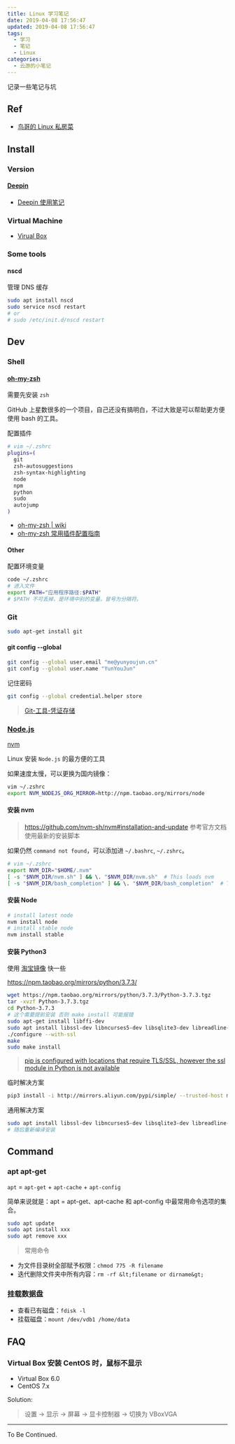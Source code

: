 ```yaml
---
title: Linux 学习笔记
date: 2019-04-08 17:56:47
updated: 2019-04-08 17:56:47
tags:
  - 学习
  - 笔记
  - Linux
categories:
  - 云游的小笔记
---
```


记录一些笔记与坑

<!-- more -->

## Ref

- [鸟哥的 Linux 私房菜](http://linux.vbird.org/)

## Install

### Version

#### [Deepin](https://www.deepin.org/)

- [Deepin 使用笔记](../deepin-use-note/)

### Virtual Machine

- [Virual Box](https://www.virtualbox.org/)

### Some tools

#### nscd

管理 DNS 缓存

```sh
sudo apt install nscd
sudo service nscd restart
# or
# sudo /etc/init.d/nscd restart
```

## Dev

### Shell

#### [oh-my-zsh](https://github.com/robbyrussell/oh-my-zsh)

需要先安装 `zsh`

GitHub 上星数很多的一个项目，自己还没有搞明白，不过大致是可以帮助更方便使用 bash 的工具。

配置插件

```sh
# vim ~/.zshrc
plugins=(
  git
  zsh-autosuggestions
  zsh-syntax-highlighting
  node
  npm
  python
  sudo
  autojump
)
```

- [oh-my-zsh | wiki](https://github.com/robbyrussell/oh-my-zsh/wiki)
- [oh-my-zsh 常用插件配置指南](https://www.yuque.com/yunyoujun/notes/oh-my-zsh)

#### Other

配置环境变量

```sh
code ~/.zshrc
# 进入文件
export PATH="应用程序路径:$PATH"
# $PATH 不可丢掉，是环境中别的变量，冒号为分隔符。
```

### Git

```sh
sudo apt-get install git
```

#### git config --global

```sh
git config --global user.email "me@yunyoujun.cn"
git config --global user.name "YunYouJun"
```

记住密码

```sh
git config --global credential.helper store
```

> [Git-工具-凭证存储](https://git-scm.com/book/zh/v2/Git-%E5%B7%A5%E5%85%B7-%E5%87%AD%E8%AF%81%E5%AD%98%E5%82%A8)

### [Node.js](https://github.com/nodejs/help/wiki/Installation)

[nvm](https://github.com/nvm-sh/nvm)

Linux 安装 `Node.js` 的最方便的工具

如果速度太慢，可以更换为国内镜像：

```sh
vim ~/.zshrc
export NVM_NODEJS_ORG_MIRROR=http://npm.taobao.org/mirrors/node
```

#### 安装 nvm

> https://github.com/nvm-sh/nvm#installation-and-update
> 参考官方文档使用最新的安装脚本

如果仍然 `command not found`，可以添加进 `~/.bashrc`, `~/.zshrc`。

```sh
# vim ~/.zshrc
export NVM_DIR="$HOME/.nvm"
[ -s "$NVM_DIR/nvm.sh" ] && \. "$NVM_DIR/nvm.sh"  # This loads nvm
[ -s "$NVM_DIR/bash_completion" ] && \. "$NVM_DIR/bash_completion"  # This loads nvm bash_completion
```

#### 安装 Node

```sh
# install latest node
nvm install node
# install stable node
nvm install stable
```

#### 安装 Python3

使用 [淘宝镜像](https://npm.taobao.org/mirrors/python/3.7.3/) 快一些

<https://npm.taobao.org/mirrors/python/3.7.3/>

```sh
wget https://npm.taobao.org/mirrors/python/3.7.3/Python-3.7.3.tgz
tar -xvzf Python-3.7.3.tgz
cd Python-3.7.3
# 这个需要提前安装 否则 make install 可能报错
sudo apt-get install libffi-dev
sudo apt install libssl-dev libncurses5-dev libsqlite3-dev libreadline-dev libtk8.5 libgdm-dev libdb4o-cil-dev libpcap-dev
./configure --with-ssl
make
sudo make install
```

> [pip is configured with locations that require TLS/SSL, however the ssl module in Python is not available](https://stackoverflow.com/questions/45954528/pip-is-configured-with-locations-that-require-tls-ssl-however-the-ssl-module-in)

临时解决方案

```sh
pip3 install -i http://mirrors.aliyun.com/pypi/simple/ --trusted-host mirrors.aliyun.com ssl xxx
```

通用解决方案

```sh
sudo apt install libssl-dev libncurses5-dev libsqlite3-dev libreadline-dev libtk8.5 libgdm-dev libdb4o-cil-dev libpcap-dev
# 随后重新编译安装
```

## Command

### apt apt-get

`apt` = `apt-get` + `apt-cache` + `apt-config`

简单来说就是：apt = apt-get、apt-cache 和 apt-config 中最常用命令选项的集合。

```sh
sudo apt update
sudo apt install xxx
sudo apt remove xxx
```

> 常用命令

- 为文件目录树全部赋予权限：`chmod 775 -R filename`
- 迭代删除文件夹中所有内容：`rm -rf &lt;filename or dirname&gt;`

### 挂载数据盘

- 查看已有磁盘：`fdisk -l`
- 挂载磁盘：`mount /dev/vdb1 /home/data`

## FAQ

### Virtual Box 安装 CentOS 时，鼠标不显示

- Virtual Box 6.0
- CentOS 7.x

Solution:

> 设置 -> 显示 -> 屏幕 -> 显卡控制器 -> 切换为 VBoxVGA

---

To Be Continued.
